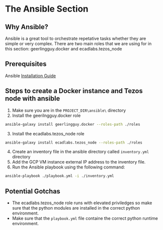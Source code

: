 # The Ansible Section

## Why Ansible?
Ansible is a great tool to orchestrate repetative tasks whether they are simple or very complex. There are two main roles that we are using for in this section: geerlingguy.docker and ecadlabs.tezos_node

## Prerequisites
Ansible [Installation Guide](https://docs.ansible.com/ansible/latest/installation_guide/intro_installation.html)

## Steps to create a Docker instance and Tezos node with ansible
1. Make sure you are in the `PROJECT_DIR\ansible\` directory
2. Install the geerilngguy.docker role
```bash
ansible-galaxy install geerlingguy.docker --roles-path ./roles
```
3. Install the ecadlabs.tezos_node role
```bash
ansible-galaxy install ecadlabs.tezos_node --roles-path ./roles
```
4. Create an inventory file in the ansible directory called `inventory.yml` directory
5. Add the GCP VM instance external IP address to the inventory file.
6. Run the Ansible playbook using the following command:
```bash
ansible-playbook ./playbook.yml -i ./inventory.yml
```

## Potential Gotchas
* The ecadlabs.tezos_node role runs with elevated priviledges so make sure that the python modules are installed in the correct python environment.
* Make sure that the `playbook.yml` file containe the correct python runtime environment.